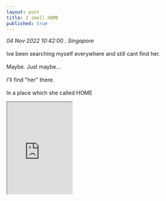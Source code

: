 ```yaml
---
layout: post
title: I smell HOME
published: true
---
```

_04 Nov 2022 10:42:00 . Singapore_
<br>
<br>
Ive been searching myself everywhere and still cant find her.
<br>
<br>
Maybe. Just maybe... 
<br>
<br>
I'll find "her" there.
<br>
<br>
In a place which she called HOME 
<br>
<!--more-->
<iframe src="https://drive.google.com/file/d/1t7eDS0Fdz8tSZG29rDb-ppwCxrt9xKxn/preview" width="170" height="240" allow="autoplay"></iframe>
